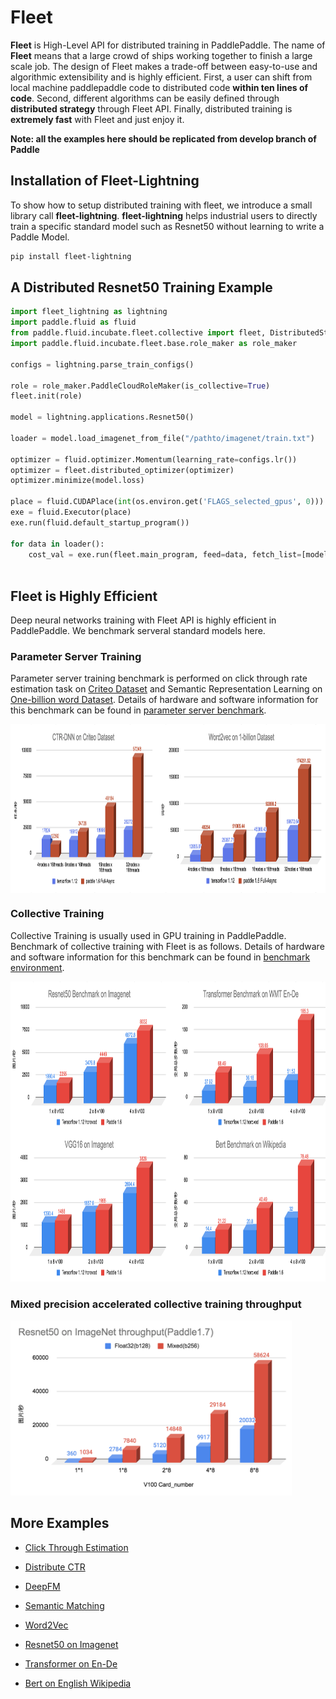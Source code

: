 
# Fleet

**Fleet** is High-Level API for distributed training in PaddlePaddle. The name of **Fleet** means that a large crowd of ships working together to finish a large scale job. The design of Fleet makes a trade-off between easy-to-use and algorithmic extensibility and is highly efficient. First, a user can shift from local machine paddlepaddle code to distributed code  **within ten lines of code**. Second, different algorithms can be easily defined through **distributed strategy**  through Fleet API. Finally, distributed training is **extremely fast** with Fleet and just enjoy it.

**Note: all the examples here should be replicated from develop branch of Paddle**

## Installation of Fleet-Lightning
To show how to setup distributed training with fleet, we introduce a small library call **fleet-lightning**. **fleet-lightning** helps industrial users to directly train a specific standard model such as Resnet50 without learning to write a Paddle Model. 

``` bash
pip install fleet-lightning
```

## A Distributed Resnet50 Training Example

``` python
import fleet_lightning as lightning
import paddle.fluid as fluid
from paddle.fluid.incubate.fleet.collective import fleet, DistributedStrategy
import paddle.fluid.incubate.fleet.base.role_maker as role_maker

configs = lightning.parse_train_configs()

role = role_maker.PaddleCloudRoleMaker(is_collective=True)
fleet.init(role)

model = lightning.applications.Resnet50()

loader = model.load_imagenet_from_file("/pathto/imagenet/train.txt")

optimizer = fluid.optimizer.Momentum(learning_rate=configs.lr())
optimizer = fleet.distributed_optimizer(optimizer)
optimizer.minimize(model.loss)

place = fluid.CUDAPlace(int(os.environ.get('FLAGS_selected_gpus', 0)))
exe = fluid.Executor(place)
exe.run(fluid.default_startup_program())

for data in loader():
    cost_val = exe.run(fleet.main_program, feed=data, fetch_list=[model.loss.name])
    
```

## Fleet is Highly Efficient

Deep neural networks training with Fleet API is highly efficient in PaddlePaddle. We benchmark serveral standard models here.

### Parameter Server Training

Parameter server training benchmark is performed on click through rate estimation task on [Criteo Dataset](https://www.kaggle.com/c/criteo-display-ad-challenge/data) and Semantic Representation Learning on [One-billion word Dataset](https://ai.google/research/pubs/pub41880). Details of hardware and software information for this benchmark can be found in [parameter server benchmark](https://github.com/PaddlePaddle/Fleet/tree/develop/benchmark/ps).

<p align="center">
<img align="center" src="images/fleet_ps_benchmark_refine.png" height="270px" width="940px">
<p>

### Collective Training

Collective Training is usually used in GPU training in PaddlePaddle. Benchmark of collective training with Fleet is as follows. Details of hardware and software information for this benchmark can be found in [benchmark environment](https://github.com/PaddlePaddle/Fleet/tree/develop/benchmark/collective).

<p align="center">
<img src="images/fleet_collective_benchmark_refine3.png" height="480px" width="900px">
<p>

### Mixed precision accelerated collective training throughput

<img  src="images/fleet_collective_mixed_precision_training.png" height="280px" width="450px">




## More Examples

- [Click Through Estimation](https://github.com/PaddlePaddle/Fleet/tree/develop/examples/ctr)

- [Distribute CTR](https://github.com/PaddlePaddle/Fleet/tree/develop/examples/distribute_ctr)

- [DeepFM](https://github.com/PaddlePaddle/Fleet/tree/develop/examples/deepFM)

- [Semantic Matching](https://github.com/PaddlePaddle/Fleet/tree/develop/examples/simnet_bow)

- [Word2Vec](https://github.com/PaddlePaddle/Fleet/tree/develop/examples/word2vec)

- [Resnet50 on Imagenet](https://github.com/PaddlePaddle/Fleet/tree/develop/benchmark/collective/resnet)

- [Transformer on En-De](https://github.com/PaddlePaddle/Fleet/tree/develop/benchmark/collective/transformer)

- [Bert on English Wikipedia](https://github.com/PaddlePaddle/Fleet/tree/develop/benchmark/collective/bert)
